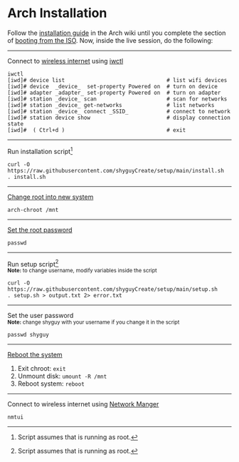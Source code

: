 # Arch Installation

Follow the [installation guide](https://wiki.archlinux.org/title/Installation_guide#Pre-installation) in the Arch wiki until you complete the section of [booting from the ISO](https://wiki.archlinux.org/title/Installation_guide#Boot_the_live_environment). Now, inside the live session, do the following:

---

Connect to [wireless internet](https://wiki.archlinux.org/title/Installation_guide#Connect_to_the_internet) using [iwctl](https://wiki.archlinux.org/title/Iwd#iwctl)

```
iwctl
[iwd]# device list                                # list wifi devices
[iwd]# device  _device_  set-property Powered on  # turn on device
[iwd]# adapter _adapter_ set-property Powered on  # turn on adapter
[iwd]# station _device_ scan                      # scan for networks
[iwd]# station _device_ get-networks              # list networks
[iwd]# station _device_ connect _SSID_            # connect to network
[iwd]# station device show                        # display connection state
[iwd]#  ( Ctrl+d )                                # exit
```

---

Run installation script[^1]

```
curl -O https://raw.githubusercontent.com/shyguyCreate/setup/main/install.sh
. install.sh
```

---

[Change root into new system](https://wiki.archlinux.org/title/Installation_guide#Chroot)

```
arch-chroot /mnt
```

---

[Set the root password](https://wiki.archlinux.org/title/Installation_guide#Root_password)

```
passwd
```

---

Run setup script[^1]<br>
<sub>**Note:** to change username, modify variables inside the script</sub>

```
curl -O https://raw.githubusercontent.com/shyguyCreate/setup/main/setup.sh
. setup.sh > output.txt 2> error.txt
```

---

Set the user password<br>
<sub>**Note:** change shyguy with your username if you change it in the script</sub>

```
passwd shyguy
```

---

[Reboot the system](https://wiki.archlinux.org/title/Installation_guide#Reboot)

1. Exit chroot: `exit`
2. Unmount disk: `umount -R /mnt`
3. Reboot system: `reboot`

---

Connect to wireless internet using [Network Manger](https://wiki.archlinux.org/title/NetworkManager#Usage)

```
nmtui
```

[^1]: Script assumes that is running as root.
